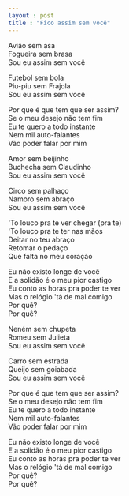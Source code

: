 ```yaml
---
layout : post
title : "Fico assim sem você" 
---
```


Avião sem asa<br>
Fogueira sem brasa<br>
Sou eu assim sem você<br>

Futebol sem bola<br>
Piu-piu sem Frajola<br>
Sou eu assim sem você<br>

Por que é que tem que ser assim?<br>
Se o meu desejo não tem fim<br>
Eu te quero a todo instante<br>
Nem mil auto-falantes<br>
Vão poder falar por mim<br>

Amor sem beijinho<br>
Buchecha sem Claudinho<br>
Sou eu assim sem você<br>

Circo sem palhaço<br>
Namoro sem abraço<br>
Sou eu assim sem você<br>

'To louco pra te ver chegar (pra te)<br>
'To louco pra te ter nas mãos<br>
Deitar no teu abraço<br>
Retomar o pedaço<br>
Que falta no meu coração<br>

Eu não existo longe de você<br>
E a solidão é o meu pior castigo<br>
Eu conto as horas pra poder te ver<br>
Mas o relógio 'tá de mal comigo<br>
Por quê?<br>
Por quê?<br>

Neném sem chupeta<br>
Romeu sem Julieta<br>
Sou eu assim sem você<br>

Carro sem estrada<br>
Queijo sem goiabada<br>
Sou eu assim sem você<br>

Por que é que tem que ser assim?<br>
Se o meu desejo não tem fim<br>
Eu te quero a todo instante<br>
Nem mil auto-falantes<br>
Vão poder falar por mim<br>

Eu não existo longe de você<br>
E a solidão é o meu pior castigo<br>
Eu conto as horas pra poder te ver<br>
Mas o relógio 'tá de mal comigo<br>
Por quê?<br>
Por quê?<br>

